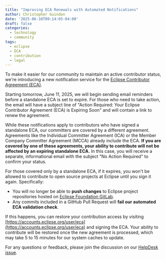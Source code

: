 ```yaml
---
title: "Improving ECA Renewals with Automated Notifications"
author: Christopher Guindon
date: '2025-06-10T09:14:05-04:00'
draft: false
categories:
  - technology
  - community
tags:
  - eclipse
  - ECA
  - contribution
  - legal
---
```


To make it easier for our community to maintain an active contributor status, we're introducing a new notification service for the [Eclipse Contributor Agreement (ECA)](https://www.eclipse.org/legal/eca/).

Starting tomorrow, June 11, 2025, we will begin sending email reminders before a standalone ECA is set to expire. For those who need to take action, the email will have a subject line of "Action Required: Your Eclipse Contributor Agreement (ECA) is Expiring Soon" and will contain a link to renew the agreement.

While these notifications apply to contributors who have signed a standalone ECA, our committers are covered by a different agreement. Agreements like the Individual Committer Agreement (ICA) or the Member Company Committer Agreement (MCCA) already include the ECA. **If you are covered by one of these agreements, your ability to contribute will not be affected by an expiring standalone ECA.** In this case, you will receive a separate, informational email with the subject "No Action Required" to confirm your status.

For those covered only by a standalone ECA, if it expires, you won't be allowed to contribute to open source projects at Eclipse until you sign it again. Specifically:

* You will no longer be able to **push changes** to Eclipse project repositories hosted on [Eclipse Foundation GitLab](https://gitlab.eclipse.org/eclipse).
* Any commits included in a GitHub Pull Request will **fail our automated ECA validation check**.

If this happens, you can restore your contribution access by visiting [https://accounts.eclipse.org/user/eca](https://accounts.eclipse.org/user/eca) and signing the ECA. Your ability to contribute will be restored once the new agreement is processed, which may take 5 to 15 minutes for our system caches to update.

For any questions or feedback, please join the discussion on our [HelpDesk issue](https://gitlab.eclipse.org/eclipsefdn/helpdesk/-/issues/6222).